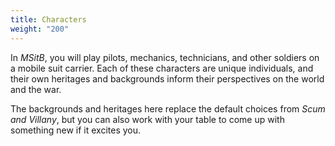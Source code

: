 ```yaml
---
title: Characters
weight: "200"
---
```


In _MSitB_, you will play pilots, mechanics, technicians, and other soldiers on
a mobile suit carrier. Each of these characters are unique individuals, and
their own heritages and backgrounds inform their perspectives on the world and
the war.

The backgrounds and heritages here replace the default choices from _Scum and
Villany_, but you can also work with your table to come up with something new if
it excites you.
